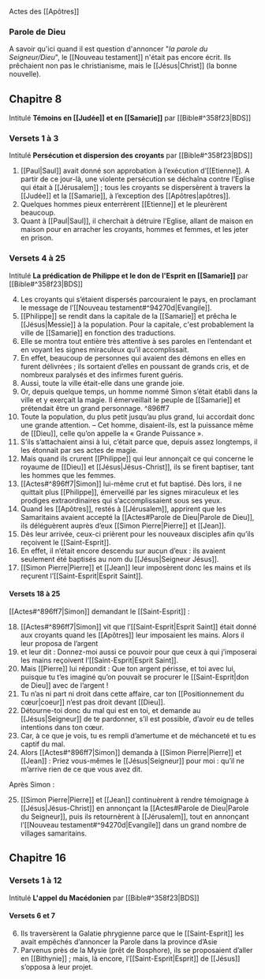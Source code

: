 Actes des [[Apôtres]]
### Parole de Dieu
A savoir qu'ici quand il est question d'annoncer "*la parole du Seigneur/Dieu*", le [[Nouveau testament]] n'était pas encore écrit. Ils prêchaient non pas le christianisme, mais le [[Jésus|Christ]] (la bonne nouvelle).
## Chapitre 8
Intitulé **Témoins en [[Judée]] et en [[Samarie]]** par [[Bible#^358f23|BDS]]
### Versets 1 à 3
Intitulé **Persécution et dispersion des croyants** par [[Bible#^358f23|BDS]]
1) [[Paul|Saul]] avait donné son approbation à l’exécution d’[[Etienne]]. A partir de ce jour-là, une violente persécution se déchaîna contre l’Eglise qui était à [[Jérusalem]] ; tous les croyants se dispersèrent à travers la [[Judée]] et la [[Samarie]], à l’exception des [[Apôtres|apôtres]].
2) Quelques hommes pieux enterrèrent [[Etienne]] et le pleurèrent beaucoup.
3) Quant à [[Paul|Saul]], il cherchait à détruire l’Eglise, allant de maison en maison pour en arracher les croyants, hommes et femmes, et les jeter en prison.
### Versets 4 à 25
Intitulé **La prédication de Philippe et le don de l'Esprit en [[Samarie]]** par [[Bible#^358f23|BDS]]

4) Les croyants qui s’étaient dispersés parcouraient le pays, en proclamant le message de l’[[Nouveau testament#^94270d|Evangile]]. 
5) [[Philippe]] se rendit dans la capitale de la [[Samarie]] et prêcha le [[Jésus|Messie]] à la population.
Pour la capitale, c'est probablement la ville de [[Samarie]] en fonction des traductions.
6) Elle se montra tout entière très attentive à ses paroles en l’entendant et en voyant les signes miraculeux qu’il accomplissait. 
7) En effet, beaucoup de personnes qui avaient des démons en elles en furent délivrées ; ils sortaient d’elles en poussant de grands cris, et de nombreux paralysés et des infirmes furent guéris.
8) Aussi, toute la ville était-elle dans une grande joie.
9) Or, depuis quelque temps, un homme nommé Simon s’était établi dans la ville et y exerçait la magie. Il émerveillait le peuple de [[Samarie]] et prétendait être un grand personnage. ^896ff7
10) Toute la population, du plus petit jusqu’au plus grand, lui accordait donc une grande attention. – Cet homme, disaient-ils, est la puissance même de [[Dieu]], celle qu’on appelle la « Grande Puissance ».
11) S’ils s’attachaient ainsi à lui, c’était parce que, depuis assez longtemps, il les étonnait par ses actes de magie.
12) Mais quand ils crurent [[Philippe]] qui leur annonçait ce qui concerne le royaume de [[Dieu]] et [[Jésus|Jésus-Christ]], ils se firent baptiser, tant les hommes que les femmes.
13) [[Actes#^896ff7|Simon]] lui-même crut et fut baptisé. Dès lors, il ne quittait plus [[Philippe]], émerveillé par les signes miraculeux et les prodiges extraordinaires qui s’accomplissaient sous ses yeux.
14) Quand les [[Apôtres]], restés à [[Jérusalem]], apprirent que les Samaritains avaient accepté la [[Actes#Parole de Dieu|Parole de Dieu]], ils déléguèrent auprès d’eux [[Simon Pierre|Pierre]] et [[Jean]].
15) Dès leur arrivée, ceux-ci prièrent pour les nouveaux disciples afin qu’ils reçoivent le [[Saint-Esprit]].
16) En effet, il n’était encore descendu sur aucun d’eux : ils avaient seulement été baptisés au nom du [[Jésus|Seigneur Jésus]].
17) [[Simon Pierre|Pierre]] et [[Jean]] leur imposèrent donc les mains et ils reçurent l’[[Saint-Esprit|Esprit Saint]].
#### Versets 18 à 25
[[Actes#^896ff7|Simon]] demandant le [[Saint-Esprit]] :

18) [[Actes#^896ff7|Simon]] vit que l’[[Saint-Esprit|Esprit Saint]] était donné aux croyants quand les [[Apôtres]] leur imposaient les mains. Alors il leur proposa de l’argent
19) et leur dit : Donnez-moi aussi ce pouvoir pour que ceux à qui j’imposerai les mains reçoivent l’[[Saint-Esprit|Esprit Saint]].
20) Mais [[Pierre]] lui répondit : Que ton argent périsse, et toi avec lui, puisque tu t’es imaginé qu’on pouvait se procurer le [[Saint-Esprit|don de Dieu]] avec de l’argent !
21) Tu n’as ni part ni droit dans cette affaire, car ton [[Positionnement du cœur|coeur]] n’est pas droit devant [[Dieu]].
22) Détourne-toi donc du mal qui est en toi, et demande au [[Jésus|Seigneur]] de te pardonner, s’il est possible, d’avoir eu de telles intentions dans ton cœur.
23) Car, à ce que je vois, tu es rempli d’amertume et de méchanceté et tu es captif du mal.
24) Alors [[Actes#^896ff7|Simon]] demanda à [[Simon Pierre|Pierre]] et [[Jean]] : Priez vous-mêmes le [[Jésus|Seigneur]] pour moi : qu’il ne m’arrive rien de ce que vous avez dit.

Après Simon :

25) [[Simon Pierre|Pierre]] et [[Jean]] continuèrent à rendre témoignage à [[Jésus|Jésus-Christ]] en annonçant la [[Actes#Parole de Dieu|Parole du Seigneur]], puis ils retournèrent à [[Jérusalem]], tout en annonçant l’[[Nouveau testament#^94270d|Evangile]] dans un grand nombre de villages samaritains.




## Chapitre 16
### Versets 1 à 12
Intitulé **L'appel du Macédonien** par [[Bible#^358f23|BDS]]
#### Versets 6 et 7
6) Ils traversèrent la Galatie phrygienne parce que le [[Saint-Esprit]] les avait empêchés d’annoncer la Parole dans la province d’Asie
7) Parvenus près de la Mysie (prêt de Bosphore), ils se proposaient d’aller en [[Bithynie]] ; mais, là encore, l’[[Saint-Esprit|Esprit]] de [[Jésus]] s’opposa à leur projet.
